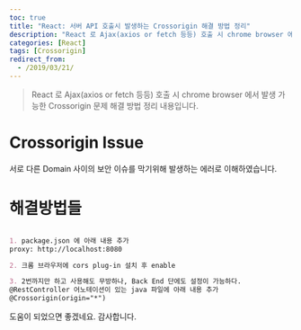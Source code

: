 ```yaml
---
toc: true
title: "React: 서버 API 호출시 발생하는 Crossorigin 해결 방법 정리"
description: "React 로 Ajax(axios or fetch 등등) 호출 시 chrome browser 에서 발생 가능한 Crossorigin 문제 해결 방법 정리 내용입니다."
categories: [React]
tags: [Crossorigin]
redirect_from:
  - /2019/03/21/
---
```


> React 로 Ajax(axios or fetch 등등) 호출 시 chrome browser 에서 발생 가능한 Crossorigin 문제 해결 방법 정리 내용입니다.

# Crossorigin Issue

서로 다른 Domain 사이의 보안 이슈를 막기위해 발생하는 에러로 이해하였습니다.

# 해결방법들

```md

1. package.json 에 아래 내용 추가
proxy: http://localhost:8080

2. 크롬 브라우저에 cors plug-in 설치 후 enable

3. 2번까지만 하고 사용해도 무방하나, Back End 단에도 설정이 가능하다.
@RestController 어노테이션이 있는 java 파일에 아래 내용 추가
@Crossorigin(origin="*")

```

도움이 되었으면 좋겠네요. 감사합니다.

[^1]: This is a footnote.

[kramdown]: https://kramdown.gettalong.org/
[My Blog]: https://marindie.github.io